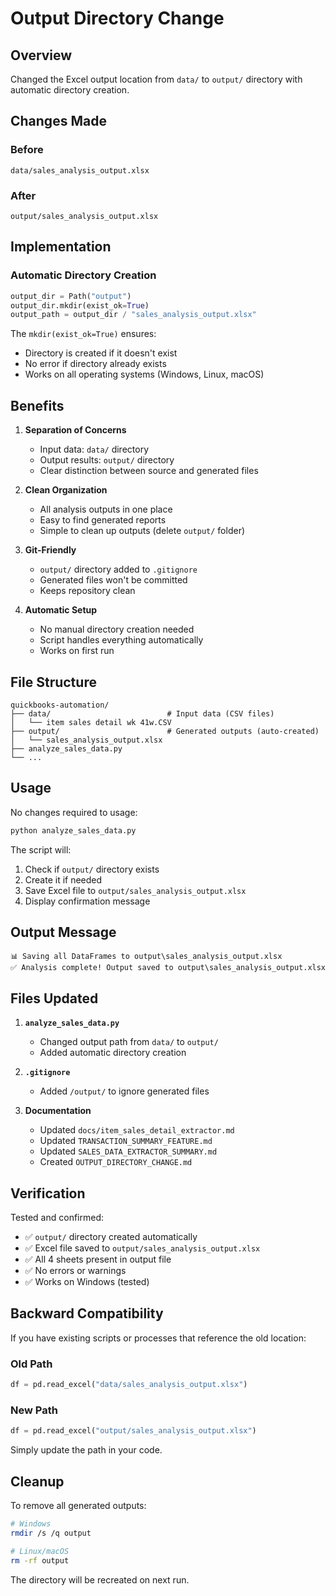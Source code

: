 # Output Directory Change

## Overview

Changed the Excel output location from `data/` to `output/` directory with automatic directory creation.

## Changes Made

### Before
```
data/sales_analysis_output.xlsx
```

### After
```
output/sales_analysis_output.xlsx
```

## Implementation

### Automatic Directory Creation
```python
output_dir = Path("output")
output_dir.mkdir(exist_ok=True)
output_path = output_dir / "sales_analysis_output.xlsx"
```

The `mkdir(exist_ok=True)` ensures:
- Directory is created if it doesn't exist
- No error if directory already exists
- Works on all operating systems (Windows, Linux, macOS)

## Benefits

1. **Separation of Concerns**
   - Input data: `data/` directory
   - Output results: `output/` directory
   - Clear distinction between source and generated files

2. **Clean Organization**
   - All analysis outputs in one place
   - Easy to find generated reports
   - Simple to clean up outputs (delete `output/` folder)

3. **Git-Friendly**
   - `output/` directory added to `.gitignore`
   - Generated files won't be committed
   - Keeps repository clean

4. **Automatic Setup**
   - No manual directory creation needed
   - Script handles everything automatically
   - Works on first run

## File Structure

```
quickbooks-automation/
├── data/                          # Input data (CSV files)
│   └── item sales detail wk 41w.CSV
├── output/                        # Generated outputs (auto-created)
│   └── sales_analysis_output.xlsx
├── analyze_sales_data.py
└── ...
```

## Usage

No changes required to usage:

```bash
python analyze_sales_data.py
```

The script will:
1. Check if `output/` directory exists
2. Create it if needed
3. Save Excel file to `output/sales_analysis_output.xlsx`
4. Display confirmation message

## Output Message

```
📊 Saving all DataFrames to output\sales_analysis_output.xlsx
✅ Analysis complete! Output saved to output\sales_analysis_output.xlsx
```

## Files Updated

1. **`analyze_sales_data.py`**
   - Changed output path from `data/` to `output/`
   - Added automatic directory creation

2. **`.gitignore`**
   - Added `/output/` to ignore generated files

3. **Documentation**
   - Updated `docs/item_sales_detail_extractor.md`
   - Updated `TRANSACTION_SUMMARY_FEATURE.md`
   - Updated `SALES_DATA_EXTRACTOR_SUMMARY.md`
   - Created `OUTPUT_DIRECTORY_CHANGE.md`

## Verification

Tested and confirmed:
- ✅ `output/` directory created automatically
- ✅ Excel file saved to `output/sales_analysis_output.xlsx`
- ✅ All 4 sheets present in output file
- ✅ No errors or warnings
- ✅ Works on Windows (tested)

## Backward Compatibility

If you have existing scripts or processes that reference the old location:

### Old Path
```python
df = pd.read_excel("data/sales_analysis_output.xlsx")
```

### New Path
```python
df = pd.read_excel("output/sales_analysis_output.xlsx")
```

Simply update the path in your code.

## Cleanup

To remove all generated outputs:

```bash
# Windows
rmdir /s /q output

# Linux/macOS
rm -rf output
```

The directory will be recreated on next run.
